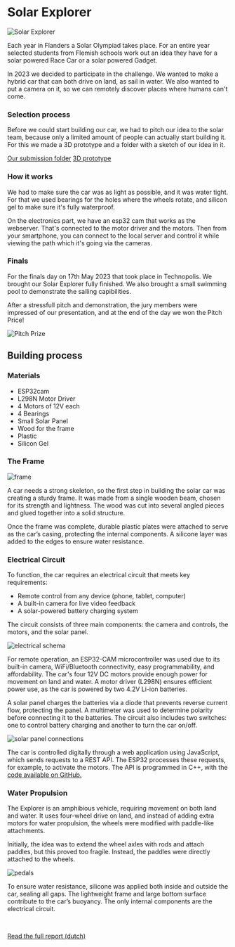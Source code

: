 ﻿# Solar Explorer
![Solar Explorer](/solar/solarexplorer.webp)

Each year in Flanders a Solar Olympiad takes place. For an entire year selected students from Flemish schools work out an idea they have for a solar powered Race Car or a solar powered Gadget.

In 2023 we decided to participate in the challenge. We wanted to make a hybrid car that can both drive on land, as sail in water. We also wanted to put a camera on it, so we can remotely discover places where humans can't come.

### Selection process

Before we could start building our car, we had to pitch our idea to the solar team, because only a limited amount of people can actually start building it. For this we made a 3D prototype and a folder with a sketch of our idea in it.

[Our submission folder](/solar/inzending.pdf)
[3D prototype](https://solar-challenge-jo7b.vercel.app/")

### How it works

We had to make sure the car was as light as possible, and it was water tight. For that we used bearings for the holes where the wheels rotate, and silicon gel to make sure it's fully waterproof.

On the electronics part, we have an esp32 cam that works as the webserver. That's connected to the motor driver and the motors.
Then from your smartphone, you can connect to the local server and control it while viewing the path which it's going via the cameras.

### Finals

For the finals day on 17th May 2023 that took place in Technopolis. We brought our Solar Explorer fully finished. We also brought a small swimming pool to demonstrate the sailing capibilities.

After a stressfull pitch and demonstration, the jury members were impressed of our presentation, and at the end of the day we won the Pitch Price!

<img src="/solar/prize.jpg" alt="Pitch Prize"/>


## Building process

### Materials

- ESP32cam
- L298N Motor Driver
- 4 Motors of 12V each
- 4 Bearings
- Small Solar Panel
- Wood for the frame
- Plastic
- Silicon Gel

### The Frame

<img src="/solar/frame.jpg" alt="frame"/>

A car needs a strong skeleton, so the first step in building the solar car was creating a sturdy frame. It was made from a single wooden beam, chosen for its strength and lightness. The wood was cut into several angled pieces and glued together into a solid structure.

Once the frame was complete, durable plastic plates were attached to serve as the car’s casing, protecting the internal components. A silicone layer was added to the edges to ensure water resistance.

### Electrical Circuit

To function, the car requires an electrical circuit that meets key requirements:

- Remote control from any device (phone, tablet, computer)
- A built-in camera for live video feedback
- A solar-powered battery charging system

The circuit consists of three main components: the camera and controls, the motors, and the solar panel.

<img src="/solar/schema.jpg" alt="electrical schema"/>

For remote operation, an ESP32-CAM microcontroller was used due to its built-in camera, WiFi/Bluetooth connectivity, easy programmability, and affordability. The car's four 12V DC motors provide enough power for movement on land and water. A motor driver (L298N) ensures efficient power use, as the car is powered by two 4.2V Li-ion batteries.

A solar panel charges the batteries via a diode that prevents reverse current flow, protecting the panel. A multimeter was used to determine polarity before connecting it to the batteries. The circuit also includes two switches: one to control battery charging and another to turn the car on/off.

<img src="/solar/solarpanel.png" alt="solar panel connections"/>

The car is controlled digitally through a web application using JavaScript, which sends requests to a REST API. The ESP32 processes these requests, for example, to activate the motors. The API is programmed in C++, with the [code available on GitHub.](https://github.com/robinaerts/solarExplorer/)

### Water Propulsion

The Explorer is an amphibious vehicle, requiring movement on both land and water. It uses four-wheel drive on land, and instead of adding extra motors for water propulsion, the wheels were modified with paddle-like attachments.

Initially, the idea was to extend the wheel axles with rods and attach paddles, but this proved too fragile. Instead, the paddles were directly attached to the wheels.

<img src="/solar/peddels.png" alt="pedals"/>

To ensure water resistance, silicone was applied both inside and outside the car, sealing all gaps. The lightweight frame and large bottom surface contribute to the car’s buoyancy. The only internal components are the electrical circuit.

<br/>

[Read the full report (dutch)](https://robyte.robinaerts.be/publications/solar.pdf)
